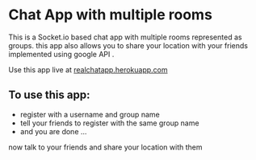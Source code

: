 # Chat App with multiple rooms

This is a Socket.io based chat app with multiple rooms represented as groups. this app also allows you to share your location with your friends implemented using google API .

 Use this app live at [ realchatapp.herokuapp.com ]( http://realchatapp.herokuapp.com )

## To use this app: 

* register with a username and group name
* tell your friends to register with the same group name 
* and you are done ... 

now talk to your friends and share your location with them
 

